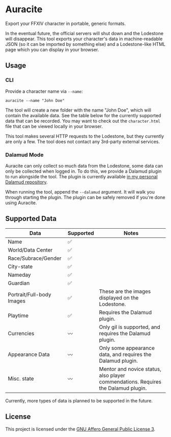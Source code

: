 # Auracite

Export your FFXIV character in portable, generic formats.

In the eventual future, the official servers will shut down and the Lodestone will disappear. This tool exports your
character's data in machine-readable JSON (so it can be imported by something else) and a Lodestone-like HTML page which
you can display in your browser.

## Usage

### CLI

Provide a character name via `--name`:

```shell
auracite --name "John Doe" 
```

The tool will create a new folder with the name "John Doe", which will contain the available data. See the table below
for the currently supported data that can be recorded. You may want to check out the `character.html` file that can be
viewed locally in your browser.

This tool makes several HTTP requests to the Lodestone, but they currently are only a few. The tool does not contact any
3rd-party external services.

### Dalamud Mode

Auracite can only collect so much data from the Lodestone, some data can only be collected when logged in. To do this,
we provide a Dalamud plugin to run alongside the tool. The plugin is currently available
[in my personal Dalamud repository](https://github.com/redstrate/DalamudPlugins).

When running the tool, append the `--dalamud` argument. It will walk you through starting the plugin. The plugin can be
safely removed if you're done using Auracite.

## Supported Data

| Data                      | Supported | Notes                                                                             |
|---------------------------|-----------|-----------------------------------------------------------------------------------|
| Name                      | ✅         |                                                                                   |
| World/Data Center         | ✅         |                                                                                   |
| Race/Subrace/Gender       | ✅         |                                                                                   |
| City-state                | ✅         |                                                                                   |
| Nameday                   | ✅         |                                                                                   |
| Guardian                  | ✅         |                                                                                   |
| Portrait/Full-body Images | ✅         | These are the images displayed on the Lodestone.                                  |
| Playtime                  | ✅         | Requires the Dalamud plugin.                                                      |
| Currencies                | 〰️        | Only gil is supported, and requires the Dalamud plugin.                           |
| Appearance Data           | 〰️        | Only some appearance data, and requires the Dalamud plugin.                       |
| Misc. state               | 〰️        | Mentor and novice status, also player commendations. Requires the Dalamud plugin. |

Currently, more types of data is planned to be supported in the future.

## License

This project is licensed under the [GNU Affero General Public License 3](LICENSE).